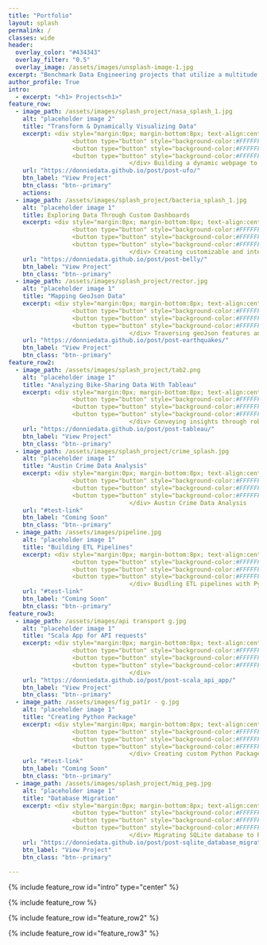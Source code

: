 ```yaml
---
title: "Portfolio"
layout: splash
permalink: /
classes: wide 
header:
  overlay_color: "#434343"
  overlay_filter: "0.5"
  overlay_image: /assets/images/unsplash-image-1.jpg
excerpt: "Benchmark Data Engineering projects that utilize a multitude of programing languages, tools, and concepts to transform and convey data."
author_profile: True
intro: 
  - excerpt: "<h1> Projects<h1>"
feature_row:
  - image_path: /assets/images/splash_project/nasa_splash_1.jpg
    alt: "placeholder image 2"
    title: "Transform & Dynamically Visualizing Data"
    excerpt: <div style="margin:0px; margin-bottom:8px; text-align:center;"> 
                  <button type="button" style="background-color:#FFFFFF; border-radius:3px; border:1px solid black">HTML</button>
                  <button type="button" style="background-color:#FFFFFF; border-radius:3px; border:1px solid black">Javascript</button>
                  <button type="button" style="background-color:#FFFFFF; border-radius:3px; border:1px solid black">D3.js</button>
                                  </div> Building a dynamic webpage to display and filter data using JavaScript
    url: "https://donniedata.github.io/post/post-ufo/"
    btn_label: "View Project"
    btn_class: "btn--primary"  
    actions:
  - image_path: /assets/images/splash_project/bacteria_splash_1.jpg
    alt: "placeholder image 1"
    title: Exploring Data Through Custom Dashboards
    excerpt: <div style="margin:0px; margin-bottom:8px; text-align:center;"> 
                  <button type="button" style="background-color:#FFFFFF; border-radius:3px; border:1px solid black">Javascript</button>
                  <button type="button" style="background-color:#FFFFFF; border-radius:3px; border:1px solid black">JSON</button>
                  <button type="button" style="background-color:#FFFFFF; border-radius:3px; border:1px solid black">CSS</button>
                                  </div> Creating customizable and interactive charts with Javascript to share insights
    url: "https://donniedata.github.io/post/post-belly/"
    btn_label: "View Project"
    btn_class: "btn--primary"
  - image_path: /assets/images/splash_project/rector.jpg
    alt: "placeholder image 1"
    title: "Mapping GeoJson Data"
    excerpt: <div style="margin:0px; margin-bottom:8px; text-align:center;"> 
                  <button type="button" style="background-color:#FFFFFF; border-radius:3px; border:1px solid black">Javascript</button>
                  <button type="button" style="background-color:#FFFFFF; border-radius:3px; border:1px solid black">GEOjson</button>
                  <button type="button" style="background-color:#FFFFFF; border-radius:3px; border:1px solid black">HTML</button>
                                  </div> Traversing geoJson features and attributes
    url: "https://donniedata.github.io/post/post-earthquakes/"
    btn_label: "View Project"
    btn_class: "btn--primary" 
feature_row2:
  - image_path: /assets/images/splash_project/tab2.png
    alt: "placeholder image 1"
    title: "Analyzing Bike-Sharing Data With Tableau"
    excerpt: <div style="margin:0px; margin-bottom:8px; text-align:center;"> 
                  <button type="button" style="background-color:#FFFFFF; border-radius:3px; border:1px solid black">Tableau</button>
                  <button type="button" style="background-color:#FFFFFF; border-radius:3px; border:1px solid black">Data Analysis</button>
                  <button type="button" style="background-color:#FFFFFF; border-radius:3px; border:1px solid black">CSS</button>
                                  </div> Conveying insights through robust & interactive visualizations
    url: "https://donniedata.github.io/post/post-tableau/"
    btn_label: "View Project"
    btn_class: "btn--primary"
  - image_path: /assets/images/splash_project/crime_splash.jpg
    alt: "placeholder image 1"
    title: "Austin Crime Data Analysis"
    excerpt: <div style="margin:0px; margin-bottom:8px; text-align:center;"> 
                  <button type="button" style="background-color:#FFFFFF; border-radius:3px; border:1px solid black">Python</button>
                  <button type="button" style="background-color:#FFFFFF; border-radius:3px; border:1px solid black">ETL</button>
                  <button type="button" style="background-color:#FFFFFF; border-radius:3px; border:1px solid black">Javascript</button>
                                  </div> Austin Crime Data Analysis
    url: "#test-link"
    btn_label: "Coming Soon"
    btn_class: "btn--primary" 
  - image_path: /assets/images/pipeline.jpg
    alt: "placeholder image 1"
    title: "Building ETL Pipelines"
    excerpt: <div style="margin:0px; margin-bottom:8px; text-align:center;"> 
                  <button type="button" style="background-color:#FFFFFF; border-radius:3px; border:1px solid black">Python</button>
                  <button type="button" style="background-color:#FFFFFF; border-radius:3px; border:1px solid black">Automation</button>
                  <button type="button" style="background-color:#FFFFFF; border-radius:3px; border:1px solid black">PostgreSQL</button>
                                  </div> Buidling ETL pipelines with Python and PostgreSQL 
    url: "#test-link"
    btn_label: "Coming Soon"
    btn_class: "btn--primary" 
feature_row3:
  - image_path: /assets/images/api transport g.jpg
    alt: "placeholder image 1"
    title: "Scala App for API requests" 
    excerpt: <div style="margin:0px; margin-bottom:8px; text-align:center;"> 
                  <button type="button" style="background-color:#FFFFFF; border-radius:3px; border:1px solid black">Scala</button>
                  <button type="button" style="background-color:#FFFFFF; border-radius:3px; border:1px solid black">Packaging</button>
                  <button type="button" style="background-color:#FFFFFF; border-radius:3px; border:1px solid black">Rest API</button>
                                  </div>
    url: "https://donniedata.github.io/post/post-scala_api_app/"
    btn_label: "View Project"
    btn_class: "btn--primary"
  - image_path: /assets/images/fig_pat1r - g.jpg
    alt: "placeholder image 1"
    title: "Creating Python Package"
    excerpt: <div style="margin:0px; margin-bottom:8px; text-align:center;"> 
                  <button type="button" style="background-color:#FFFFFF; border-radius:3px; border:1px solid black">Python</button>
                  <button type="button" style="background-color:#FFFFFF; border-radius:3px; border:1px solid black">OOP</button>
                  <button type="button" style="background-color:#FFFFFF; border-radius:3px; border:1px solid black">Packaging</button>
                                  </div> Creating custom Python Package for pipeline reporting
    url: "#test-link"
    btn_label: "Coming Soon"
    btn_class: "btn--primary"
  - image_path: /assets/images/splash_project/mig_peg.jpg
    alt: "placeholder image 1"
    title: "Database Migration"
    excerpt: <div style="margin:0px; margin-bottom:8px; text-align:center;"> 
                  <button type="button" style="background-color:#FFFFFF; border-radius:3px; border:1px solid black">SQLite</button>
                  <button type="button" style="background-color:#FFFFFF; border-radius:3px; border:1px solid black">Python</button>
                  <button type="button" style="background-color:#FFFFFF; border-radius:3px; border:1px solid black">PostgreSQL</button>
                                  </div> Migrating SQLite database to PostgreSQL for enhanced Data Management
    url: "https://donniedata.github.io/post/post-sqlite_database_migration/"
    btn_label: "View Project"
    btn_class: "btn--primary" 
  
---
```


{% include feature_row id="intro" type="center" %}

{% include feature_row %}

{% include feature_row id="feature_row2" %}
  
{% include feature_row id="feature_row3" %}

